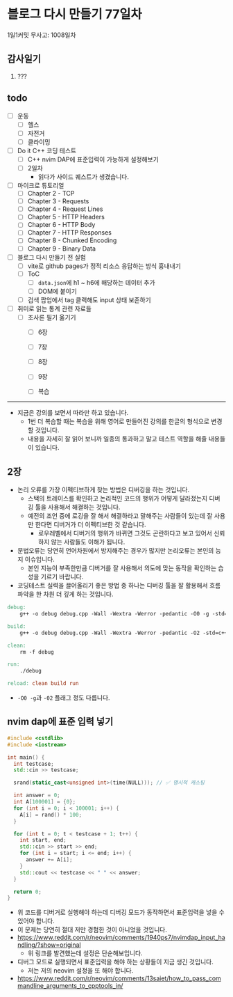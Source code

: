 # 블로그 다시 만들기 77일차

1일1커밋 무사고: 1008일차

## 감사일기

1. ???

## todo

- [ ] 운동
  - [ ] 헬스
  - [ ] 자전거
  - [ ] 클라이밍
- [ ] Do it C++ 코딩 테스트
  - [ ] C++ nvim DAP에 표준입력이 가능하게 설정해보기
  - [ ] 2일차
    - 읽다가 사이드 퀘스트가 생겼습니다.
- [ ] 마이크로 튜토리얼
  - [ ] Chapter 2 - TCP
  - [ ] Chapter 3 - Requests
  - [ ] Chapter 4 - Request Lines
  - [ ] Chapter 5 - HTTP Headers
  - [ ] Chapter 6 - HTTP Body
  - [ ] Chapter 7 - HTTP Responses
  - [ ] Chapter 8 - Chunked Encoding
  - [ ] Chapter 9 - Binary Data
- [ ] 블로그 다시 만들기 전 실험
  - [ ] vite로 github pages가 정적 리소스 응답하는 방식 흉내내기
  - [ ] ToC
    - [ ] `data.json`에 h1 ~ h6에 해당하는 데이터 추가
    - [ ] DOM에 붙이기
  - [ ] 검색 팝업에서 tag 클랙해도 input 상태 보존하기
- [ ] 취미로 읽는 통계 관련 자료들
  - [ ] 조사론 필기 옮기기
    - [ ] 6장
    - [ ] 7장
    - [ ] 8장
    - [ ] 9장
    - [ ] 복습


---

- 지금은 강의를 보면서 따라만 하고 있습니다.
  - 1번 더 복습할 때는 복습을 위해 영어로 만들어진 강의를 한글의 형식으로 변경할 것입니다.
  - 내용을 자세히 잘 읽어 보니까 일종의 통과하고 말고 테스트 역할을 해줄 내용들이 있습니다.

## 2장

- 논리 오류를 가장 이펙티브하게 찾는 방법은 디버깅을 하는 것입니다.
  - 스택의 트레이스를 확인하고 논리적인 코드의 행위가 어떻게 달라졌는지 디버깅 툴을 사용해서 해결하는 것입니다.
  - 예전의 조언 중에 로깅을 잘 해서 해결하라고 말해주는 사람들이 있는데 잘 사용만 한다면 디버거가 더 이펙티브한 것 같습니다.
    - 로우레벨에서 디버거의 행위가 바뀌면 그것도 곤란하다고 보고 있어서 신뢰하지 않는 사람들도 이해가 됩니다.
- 문법오류는 당연히 언어차원에서 방지해주는 경우가 많지만 논리오류는 본인의 능지 이슈입니다.
  - 본인 지능이 부족한만큼 디버거를 잘 사용해서 의도에 맞는 동작을 확인하는 습성을 기르기 바랍니다.
- 코딩테스트 실력을 끌어올리기 좋은 방법 중 하나는 디버깅 툴을 잘 활용해서 흐름 파악을 한 차원 더 깊게 하는 것입니다.

```Makefile
debug:
	g++ -o debug debug.cpp -Wall -Wextra -Werror -pedantic -O0 -g -std=c++17 -Wshadow -Wnon-virtual-dtor -Wold-style-cast -Wcast-align -Wunused -Woverloaded-virtual -Wpedantic -Wconversion -Wsign-conversion -Wmisleading-indentation

build:
	g++ -o debug debug.cpp -Wall -Wextra -Werror -pedantic -O2 -std=c++17 -Wshadow -Wnon-virtual-dtor -Wold-style-cast -Wcast-align -Wunused -Woverloaded-virtual -Wpedantic -Wconversion -Wsign-conversion -Wmisleading-indentation

clean:
	rm -f debug 

run:
	./debug

reload: clean build run
```

- `-O0 -g`과 `-02` 플래그 정도 다릅니다.

## nvim dap에 표준 입력 넣기

```cpp 
#include <cstdlib>
#include <iostream>

int main() {
  int testcase;
  std::cin >> testcase;

  srand(static_cast<unsigned int>(time(NULL))); // ✅ 명시적 캐스팅

  int answer = 0;
  int A[100001] = {0};
  for (int i = 0; i < 100001; i++) {
    A[i] = rand() * 100;
  }

  for (int t = 0; t < testcase + 1; t++) {
    int start, end;
    std::cin >> start >> end;
    for (int i = start; i <= end; i++) {
      answer += A[i];
    }
    std::cout << testcase << " " << answer;
  }

  return 0;
}
```

- 위 코드를 디버거로 실행해야 하는데 디버깅 모드가 동작하면서 표준입력을 넣을 수 있어야 합니다.
- 이 문제는 당연히 절대 저만 경험한 것이 아니었을 것입니다.
- https://www.reddit.com/r/neovim/comments/1940ps7/nvimdap_input_handling/?show=original
  - 위 링크를 발견했는데 설정은 단순해보입니다.
- 디버그 모드로 실행되면서 표준입력을 해야 하는 상황들이 지금 생긴 것입니다.
  - 저는 저의 neovim 설정을 또 해야 합니다.
- https://www.reddit.com/r/neovim/comments/13saiet/how_to_pass_commandline_arguments_to_cpptools_in/

